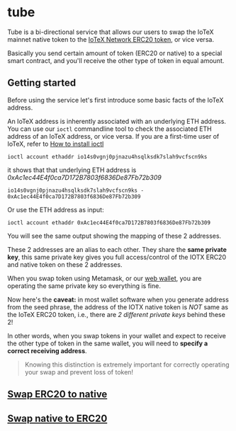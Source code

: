 # tube
Tube is a bi-directional service that allows our users to swap the IoTeX mainnet native token to the [IoTeX Network ERC20 token](https://etherscan.io/token/0x6fb3e0a217407efff7ca062d46c26e5d60a14d69), or vice versa.

Basically you send certain amount of token (ERC20 or native) to a special smart contract, and you'll receive the other type of token in equal amount.

## Getting started
Before using the service let's first introduce some basic facts of the IoTeX address. 

An IoTeX address is inherently associated with an underlying ETH address. You can use our `ioctl` commandline tool to check the associated ETH address of an IoTeX address, or vice versa. If you are a first-time user of IoTeX, refer to [How to install ioctl](https://github.com/iotexproject/iotex-bootstrap#interact-with-blockchain)

`ioctl account ethaddr io14s0vgnj0pjnazu4hsqlksdk7slah9vcfscn9ks`

it shows that that underlying ETH address is *0xAc1ec44E4f0ca7D172B7803f6836De87Fb72b309*

`io14s0vgnj0pjnazu4hsqlksdk7slah9vcfscn9ks - 0xAc1ec44E4f0ca7D172B7803f6836De87Fb72b309`

Or use the ETH address as input:

`ioctl account ethaddr 0xAc1ec44E4f0ca7D172B7803f6836De87Fb72b309`

You will see the same output showing the mapping of these 2 addresses.

These 2 addresses are an alias to each other. They share the **same private key**, this same private key gives you full access/control of the IOTX ERC20 and native token on these 2 addresses.

When you swap token using Metamask, or our [web wallet](https://iotexscan.io/wallet), you are operating the same private key so everything is fine.

Now here's the **caveat:** in most wallet software when you generate address from the seed phrase, the address of the IOTX native token is *NOT* same as the IoTeX ERC20 token, i.e., there are *2 different private keys* behind these 2! 

In other words, when you swap tokens in your wallet and expect to receive the other type of token in the same wallet, you will need to **specify a correct receiving address**.

> Knowing this distinction is extremely important for correctly operating your swap and prevent loss of token!

## [Swap ERC20 to native](https://github.com/iotexproject/iotex-bootstrap/blob/master/tube/erc20-to-native.md)

## [Swap native to ERC20](https://github.com/iotexproject/iotex-bootstrap/blob/master/tube/native-to-erc20.md)
 


